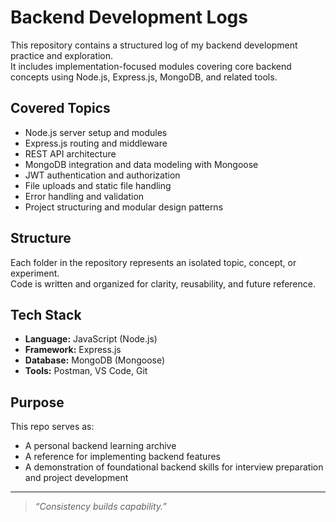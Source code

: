 # Backend Development Logs

This repository contains a structured log of my backend development practice and exploration.  
It includes implementation-focused modules covering core backend concepts using Node.js, Express.js, MongoDB, and related tools.

## Covered Topics

- Node.js server setup and modules
- Express.js routing and middleware
- REST API architecture
- MongoDB integration and data modeling with Mongoose
- JWT authentication and authorization
- File uploads and static file handling
- Error handling and validation
- Project structuring and modular design patterns

## Structure

Each folder in the repository represents an isolated topic, concept, or experiment.  
Code is written and organized for clarity, reusability, and future reference.

## Tech Stack

- **Language:** JavaScript (Node.js)
- **Framework:** Express.js
- **Database:** MongoDB (Mongoose)
- **Tools:** Postman, VS Code, Git

## Purpose

This repo serves as:
- A personal backend learning archive
- A reference for implementing backend features
- A demonstration of foundational backend skills for interview preparation and project development

---

> _“Consistency builds capability.”_  
